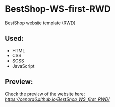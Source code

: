 # BestShop-WS-first-RWD
BestShop website template (RWD)

## Used: 
- HTML
- CSS
- SCSS
- JavaScript

## Preview:
Check the preview of the website here: *https://cenora6.github.io/BestShop_WS_first_RWD/*

